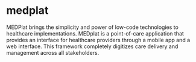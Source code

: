 # medplat
MEDPlat brings the simplicity and power of low-code technologies to healthcare implementations. MEDplat is a point-of-care application that provides an interface for healthcare providers through a mobile app and a web interface. This framework completely digitizes care delivery and management across all stakeholders.
